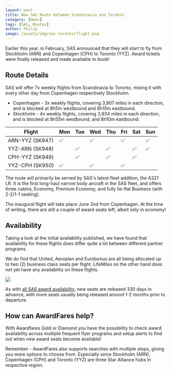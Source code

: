 ```yaml
---
layout: post
title: New SAS Route between Scandinavia and Toronto
category: [News]
tags: [SAS, Routes]
author: Philip
image: /assets/img/sas-toronto/flight.png
---
```


Earlier this year, in February, SAS announced that they will start to fly from Stockholm (ARN) and Copenhagen (CPH) to Toronto (YYZ). Award tickets were finally released and made available to book!

## Route Details

SAS will offer 7x weekly flights from Scandinavia to Toronto, mixing it with every other day from Copenhagen respectively Stockholm.

- Copenhagen - 3x weekly flights, covering 3,907 miles in each direction, and is blocked at 8h5m westbound and 8h10m eastbound.
- Stockholm - 4x weekly flights, covering 3,934 miles in each direction, and is blocked at 8h55m westbound, and 8h10m eastbound.

| Flight | Mon | Tue | Wed | Thu | Fri | Sat | Sun |
|---|---|---|---|---|---|---|---|
| ARN-YYZ (SK947) | ✅ |  | ✅ |  | ✅ |  | ✅ |
| YYZ-ARN (SK948) |  | ✅ |  | ✅ |  | ✅ | ✅ |
| CPH-YYZ (SK949) |  | ✅ |  | ✅ |  | ✅ |  |
| YYZ-CPH (SK950) | ✅ |  | ✅ |  | ✅ |  |  |

The route will primarily be served by SAS's latest fleet addition, the A321 LR. It is the first long-haul narrow body aircraft in the SAS fleet, and offers three cabins, Economy, Premium Economy, and fully lie-flat Business (with 2-2/1-1 seating).

The inaugural flight will take place June 2nd from Copenhagen. At the time of writing, there are still a couple of award seats left, albeit only in economy!

## Availability

Taking a look at the initial availability published, we have found that availability for these flights does differ quite a lot between different partner programs.

We do find that United, Aeroplan and Eurobonus are all being allocated up to two (2) business class seats per flight. LifeMiles on the other hand does not yet have any availability on these flights.

![](/assets/img/sas-toronto/results.png)

As with [all SAS award availability](https://blog.awardfares.com/ultimate-guide-to-award-release-dates/), new seats are released 330 days in advance, with more seats usually being released around 1-2 months prior to departure.

## How can AwardFares help?

With Awardfares Gold or Diamond you have the possibility to check award availability across multiple frequent flyer programs and setup alerts to find out when new award seats become available!

Remember - AwardFares also supports searches with multiple stops, giving you more options to choose from. Especially since Stockholm (ARN), Copenhagen (CPH) and Toronto (YYZ) are three Star Alliance hubs in respective region. 
